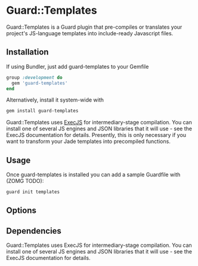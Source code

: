 # Guard::Templates

Guard::Templates is a Guard plugin that pre-compiles or translates your project's JS-language templates into include-ready Javascript files.

## Installation
If using Bundler, just add guard-templates to your Gemfile

```ruby
group :development do
  gem 'guard-templates'
end
```

Alternatively, install it system-wide with 
```bash
gem install guard-templates
```

Guard::Templates uses [ExecJS](https://github.com/sstephenson/execjs) for intermediary-stage compilation. You can install one of several JS engines and JSON libraries that it will use - see the ExecJS documentation for details. Presently, this is only necessary if you want to transform your Jade templates into precompiled functions.

## Usage
Once guard-templates is installed you can add a sample Guardfile with (ZOMG TODO):
```bash
guard init templates
```

## Options

## Dependencies
Guard::Templates uses ExecJS for intermediary-stage compilation. You can install one of several JS engines and JSON libraries that it will use - see the ExecJS documentation for details.
